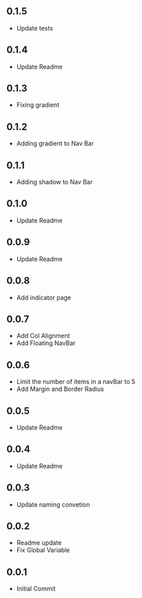 ## 0.1.5

* Update tests

## 0.1.4

* Update Readme

## 0.1.3

* Fixing gradient

## 0.1.2

* Adding gradient to Nav Bar

## 0.1.1

* Adding shadow to Nav Bar

## 0.1.0

* Update Readme

## 0.0.9

* Update Readme

## 0.0.8

* Add indicator page

## 0.0.7

* Add Col Alignment
* Add Floating NavBar

## 0.0.6

* Limit the number of items in a navBar to 5
* Add Margin and Border Radius

## 0.0.5

* Update Readme

## 0.0.4

* Update Readme


## 0.0.3

* Update naming convetion

## 0.0.2

* Readme update
* Fix Global Variable

## 0.0.1

* Initial Commit
